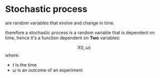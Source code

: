 # Stochastic process
are random variables that evolve and change in time.

therefore a stochastic process is a random variable that is dependent on time, hence it's a function dependent on **Two** variables: 

$$ X(t,\omega )$$
where:
- $t$ is the time 
- $\omega$ is an outcome of an experiment

